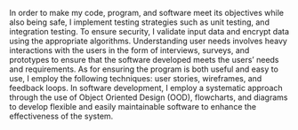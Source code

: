 In order to make my code, program, and software meet its objectives while also being safe, I implement testing strategies such as unit testing, and integration testing. To ensure security, I validate input data and encrypt data using the appropriate algorithms. Understanding user needs involves heavy interactions with the users in the form of interviews, surveys, and prototypes to ensure that the software developed meets the users’ needs and requirements. As for ensuring the program is both useful and easy to use, I employ the following techniques: user stories, wireframes, and feedback loops. In software development, I employ a systematic approach through the use of Object Oriented Design (OOD), flowcharts, and diagrams to develop flexible and easily maintainable software to enhance the effectiveness of the system.
